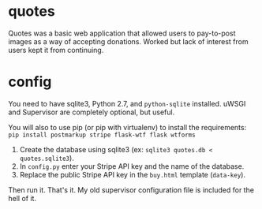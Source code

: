 # quotes

Quotes was a basic web application that allowed users to pay-to-post images as a way of accepting donations. Worked but lack of interest from users kept it from continuing.

# config

You need to have sqlite3, Python 2.7, and `python-sqlite` installed. uWSGI and Supervisor are completely optional, but useful.

You will also to use pip (or pip with virtualenv) to install the requirements: `pip install postmarkup stripe flask-wtf flask wtforms`

1. Create the database using sqlite3 (ex: `sqlite3 quotes.db < quotes.sqlite3`).
2. In `config.py` enter your Stripe API key and the name of the database.
3. Replace the public Stripe API key in the `buy.html` template (`data-key`).

Then run it. That's it. My old supervisor configuration file is included for the hell of it.
